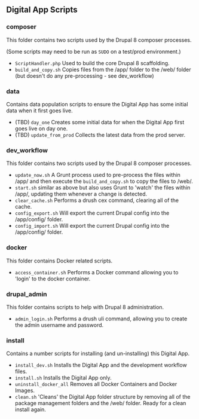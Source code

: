 ## Digital App Scripts

### composer
This folder contains two scripts used by the Drupal 8 composer processes.

(Some scripts may need to be run as `SUDO` on a test/prod environment.)

* `ScriptHandler.php` Used to build the core Drupal 8 scaffolding.
* `build_and_copy.sh` Copies files from the /app/ folder to the /web/ folder (but doesn't do any pre-processing - see dev_workflow)

### data
Contains data population scripts to ensure the Digital App has some initial data when it first goes live.

*  (TBD) `day_one` Creates some initial data for when the Digital App first goes live on day one.
*  (TBD) `update_from_prod` Collects the latest data from the prod server.

### dev_workflow
This folder contains two scripts used by the Drupal 8 composer processes.

* `update_now.sh` A Grunt process used to pre-process the files within /app/ and then execute the `build_and_copy.sh` to copy the files to /web/.
* `start.sh` similar as above but also uses Grunt to 'watch' the files within /app/, updating them whenever a change is detected.
* `clear_cache.sh` Performs a drush cex command, clearing all of the cache.
* `config_export.sh` Will export the current Drupal config into the /app/config/ folder. 
* `config_import.sh` Will export the current Drupal config into the /app/config/ folder. 


### docker
This folder contains Docker related scripts.

* `access_container.sh` Performs a Docker command allowing you to 'login' to the docker container.

### drupal_admin
This folder contains scripts to help with Drupal 8 administration.

* `admin_login.sh` Performs a drush uli command, allowing you to create the admin username and password.


### install
Contains a number scripts for installing (and un-installing) this Digital App.

*  `install_dev.sh` Installs the Digital App and the development workflow files.
*  `install.sh` Installs the Digital App only.
*  `uninstall_docker_all` Removes all Docker Containers and Docker Images.
*  `clean.sh` 'Cleans' the Digital App folder structure by removing all of the package management folders and the /web/ folder. Ready for a clean install again.